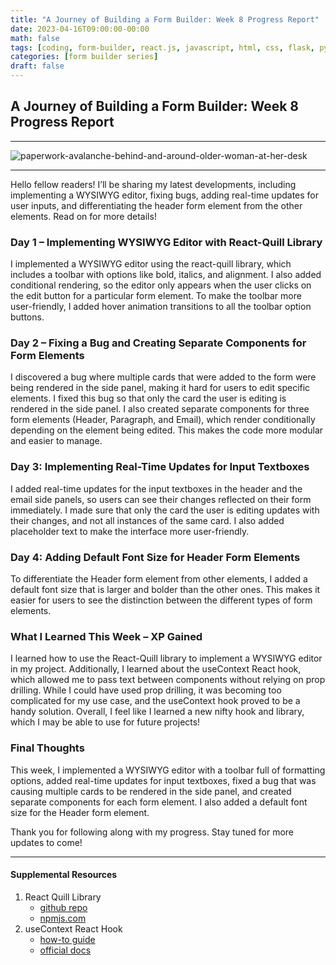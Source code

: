 ```yaml
---
title: "A Journey of Building a Form Builder: Week 8 Progress Report"
date: 2023-04-16T09:00:00-00:00
math: false
tags: [coding, form-builder, react.js, javascript, html, css, flask, python]
categories: [form builder series]
draft: false
---
```

## A Journey of Building a Form Builder: Week 8 Progress Report

-----------------------------------------------
 ![paperwork-avalanche-behind-and-around-older-woman-at-her-desk](https://lh3.googleusercontent.com/wSqCgv9BdO-ar8Z1Lj3Anh-fiXdctP0wdo-86fD_Pncjqk4olDO4O5c2XJ19io_yXdINPiXv3GDqK3K6G_NnUIZ6m6rEoV0VSzYiTKY)

-----------------------------------------------
Hello fellow readers! I’ll be sharing my latest developments, including implementing a WYSIWYG editor, fixing bugs, adding real-time updates for user inputs, and differentiating the header form element from the other elements. Read on for more details!

### Day 1 – Implementing WYSIWYG Editor with React-Quill Library

I implemented a WYSIWYG editor using the react-quill library, which includes a toolbar with options like bold, italics, and alignment. I also added conditional rendering, so the editor only appears when the user clicks on the edit button for a particular form element. To make the toolbar more user-friendly, I added hover animation transitions to all the toolbar option buttons.

### Day 2 – Fixing a Bug and Creating Separate Components for Form Elements

I discovered a bug where multiple cards that were added to the form were being rendered in the side panel, making it hard for users to edit specific elements. I fixed this bug so that only the card the user is editing is rendered in the side panel. I also created separate components for three form elements (Header, Paragraph, and Email), which render conditionally depending on the element being edited. This makes the code more modular and easier to manage.

### Day 3: Implementing Real-Time Updates for Input Textboxes

I added real-time updates for the input textboxes in the header and the email side panels, so users can see their changes reflected on their form immediately. I made sure that only the card the user is editing updates with their changes, and not all instances of the same card. I also added placeholder text to make the interface more user-friendly.

### Day 4: Adding Default Font Size for Header Form Elements

To differentiate the Header form element from other elements, I added a default font size that is larger and bolder than the other ones. This makes it easier for users to see the distinction between the different types of form elements.

### What I Learned This Week – XP Gained

I learned how to use the React-Quill library to implement a WYSIWYG editor in my project. Additionally, I learned about the useContext React hook, which allowed me to pass text between components without relying on prop drilling. While I could have used prop drilling, it was becoming too complicated for my use case, and the useContext hook proved to be a handy solution. Overall, I feel like I learned a new nifty hook and library, which I may be able to use for future projects!

### Final Thoughts

This week, I implemented a WYSIWYG editor with a toolbar full of formatting options, added real-time updates for input textboxes, fixed a bug that was causing multiple cards to be rendered in the side panel, and created separate components for each form element. I also added a default font size for the Header form element.

Thank you for following along with my progress. Stay tuned for more updates to come!

-----------------------------------------------

#### Supplemental Resources

1. React Quill Library
    * [github repo](https://github.com/zenoamaro/react-quill)
    * [npmjs.com](https://www.npmjs.com/package/react-quill#custom-toolbar)
2. useContext React Hook
    * [how-to guide](https://dmitripavlutin.com/react-context-and-usecontext/)
    * [official docs](https://react.dev/reference/react/useContext)

